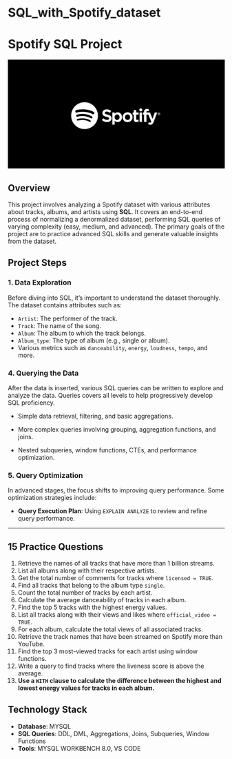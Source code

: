 # SQL_with_Spotify_dataset

# Spotify SQL Project 

![Spotify Logo](https://raw.githubusercontent.com/satyajit-32/SQL_with_Spotify_dataset/main/Spotify_Logo.png)


## Overview
This project involves analyzing a Spotify dataset with various attributes about tracks, albums, and artists using **SQL**. It covers an end-to-end process of normalizing a denormalized dataset, performing SQL queries of varying complexity (easy, medium, and advanced). The primary goals of the project are to practice advanced SQL skills and generate valuable insights from the dataset.

## Project Steps

### 1. Data Exploration
Before diving into SQL, it’s important to understand the dataset thoroughly. The dataset contains attributes such as:
- `Artist`: The performer of the track.
- `Track`: The name of the song.
- `Album`: The album to which the track belongs.
- `Album_type`: The type of album (e.g., single or album).
- Various metrics such as `danceability`, `energy`, `loudness`, `tempo`, and more.

### 4. Querying the Data
After the data is inserted, various SQL queries can be written to explore and analyze the data. Queries covers all levels to help progressively develop SQL proficiency.

- Simple data retrieval, filtering, and basic aggregations.
  
- More complex queries involving grouping, aggregation functions, and joins.
  
- Nested subqueries, window functions, CTEs, and performance optimization.

### 5. Query Optimization
In advanced stages, the focus shifts to improving query performance. Some optimization strategies include:
- **Query Execution Plan**: Using `EXPLAIN ANALYZE` to review and refine query performance.
  
---

## 15 Practice Questions

1. Retrieve the names of all tracks that have more than 1 billion streams.
2. List all albums along with their respective artists.
3. Get the total number of comments for tracks where `licensed = TRUE`.
4. Find all tracks that belong to the album type `single`.
5. Count the total number of tracks by each artist.
6. Calculate the average danceability of tracks in each album.
7. Find the top 5 tracks with the highest energy values.
8. List all tracks along with their views and likes where `official_video = TRUE`.
9. For each album, calculate the total views of all associated tracks.
10. Retrieve the track names that have been streamed on Spotify more than YouTube.
11. Find the top 3 most-viewed tracks for each artist using window functions.
12. Write a query to find tracks where the liveness score is above the average.
13. **Use a `WITH` clause to calculate the difference between the highest and lowest energy values for tracks in each album.**


## Technology Stack
- **Database**: MYSQL
- **SQL Queries**: DDL, DML, Aggregations, Joins, Subqueries, Window Functions
- **Tools**: MYSQL WORKBENCH 8.0, VS CODE

